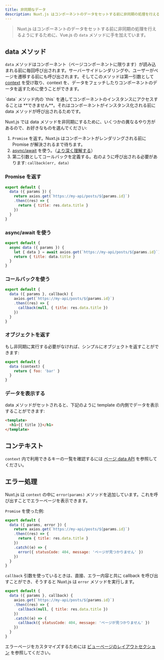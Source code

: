 ```yaml
---
title: 非同期なデータ
description: Nuxt.js はコンポーネントのデータをセットする前に非同期の処理を行えるようにするために、Vue.js の data メソッドに手を加えています。
---
```


<!-- title: Async Data -->
<!-- description: Nuxt.js supercharges the data method from vue.js to let you handle async operation before setting the component data. -->

<!-- \> Nuxt.js *supercharges* the `data` method from vue.js to let you handle async operation before setting the component data. -->

> Nuxt.js はコンポーネントのデータをセットする前に非同期の処理を行えるようにするために、Vue.js の `data` メソッドに手を加えています。

<!-- ## The data Method -->

## data メソッド

<!-- `data` is called every time before loading the component (**only for pages components**). It can be called from the server-side or before navigating to the corresponding route. This method receives [the context](/api#context) as the first argument, you can use it to fetch some data and return the component data. -->

`data` メソッドはコンポーネント（ページコンポーネントに限ります）が読み込まれる前に毎回呼び出されます。サーバーサイドレンダリングや、ユーザーがページを遷移する前にも呼び出されます。そしてこのメソッドは第一引数として [context](/api#context) を受け取り、context を、データをフェッチしたりコンポーネントのデータを返すために使うことができます。

<!-- <div class="Alert Alert--orange">You do **NOT** have access of the component instance trough `this` inside `data` because it is called **before initiating** the component.</div> -->

<div class="Alert Alert--orange">`data` メソッド内の `this` を通してコンポーネントのインスタンスにアクセスすることは **できません**。それはコンポーネントがインスタンス化される前に data メソッドが呼び出されるためです。</div>

<!-- To make the data method asynchronous, nuxt.js offers you different ways, choose the one you're the most familiar with: -->

Nuxt.js では data メソッドを非同期にするために、いくつかの異なるやり方があるので、お好きなものを選んでください:

<!-- 1. returning a `Promise`, nuxt.js will wait for the promise to be resolved before rendering the component. -->
<!-- 2. Using the [async/await proposal](https://github.com/lukehoban/ecmascript-asyncawait) ([learn more about it](https://zeit.co/blog/async-and-await)) -->
<!-- 3. Define a callback as second argument. It has to be called like this: `callback(err, data)` -->

1. `Promise` を返す。Nuxt.js はコンポーネントがレンダリングされる前に Promise が解決されるまで待ちます。
2. [async/await](https://github.com/lukehoban/ecmascript-asyncawait) を使う。（[より深く理解する](https://zeit.co/blog/async-and-await)）
3. 第二引数としてコールバックを定義する。右のように呼び出される必要があります: `callback(err, data)`

<!-- ### Returning a Promise -->

### Promise を返す

```js
export default {
  data ({ params }) {
    return axios.get(`https://my-api/posts/${params.id}`)
    .then((res) => {
      return { title: res.data.title }
    })
  }
}
```

<!-- ### Using async/await -->

### async/await を使う

```js
export default {
  async data ({ params }) {
    let { data } = await axios.get(`https://my-api/posts/${params.id}`)
    return { title: data.title }
  }
}
```

<!-- ### Using a callback -->

### コールバックを使う

```js
export default {
  data ({ params }, callback) {
    axios.get(`https://my-api/posts/${params.id}`)
    .then((res) => {
      callback(null, { title: res.data.title })
    })
  }
}
```

<!-- ### Returning an Object -->

### オブジェクトを返す

<!-- If you don't need to do any asynchronous call, you can simply return an object: -->

もし非同期に実行する必要がなければ、シンプルにオブジェクトを返すことができます:

```js
export default {
  data (context) {
    return { foo: 'bar' }
  }
}
```

<!-- ### Displaying the data -->

### データを表示する

<!-- When the data method set, you can display the data inside your template like you used to do: -->

data メソッドがセットされると、下記のように template の内側でデータを表示することができます:

```html
<template>
  <h1>{{ title }}</h1>
</template>
```

<!-- ## The Context -->

## コンテキスト

<!-- To see the list of available keys in `context`, take a look at the [API Pages data](/api). -->

`context` 内で利用できるキーの一覧を確認するには [ページ data API](/api) を参照してください。

<!-- ## Handling Errors -->

## エラー処理

<!-- Nuxt.js add the `error(params)` method in the `context`, you can call it to display the error page. `params.statusCode` will be also used to render the proper status code form the server-side. -->

Nuxt.js は `context` の中に `error(params)` メソッドを追加しています。これを呼び出すことでエラーページを表示できます。

<!-- Example with a `Promise`: -->

`Promise` を使った例:

<!-- ```js -->
<!-- export default { -->
<!--   data ({ params, error }) { -->
<!--     return axios.get(`https://my-api/posts/${params.id}`) -->
<!--     .then((res) => { -->
<!--       return { title: res.data.title } -->
<!--     }) -->
<!--     .catch((e) => { -->
<!--       error({ statusCode: 404, message: 'Post not found' }) -->
<!--     }) -->
<!--   } -->
<!-- } -->
<!-- ``` -->

```js
export default {
  data ({ params, error }) {
    return axios.get(`https://my-api/posts/${params.id}`)
    .then((res) => {
      return { title: res.data.title }
    })
    .catch((e) => {
      error({ statusCode: 404, message: 'ページが見つかりません' })
    })
  }
}
```

<!-- If you're using the `callback` argument, you can call it directly with the error, nuxt.js will call the `error` method for you: -->

`callback` 引数を使っているときは、直接、エラー内容と共に callback を呼び出すことができ、そうすると Nuxt.js は `error` メソッドを実行します。

<!-- ```js -->
<!-- export default { -->
<!--   data ({ params }, callback) { -->
<!--     axios.get(`https://my-api/posts/${params.id}`) -->
<!--     .then((res) => { -->
<!--       callback(null, { title: res.data.title }) -->
<!--     }) -->
<!--     .catch((e) => { -->
<!--       callback({ statusCode: 404, message: 'Post not found' }) -->
<!--     }) -->
<!--   } -->
<!-- } -->
<!-- ``` -->

```js
export default {
  data ({ params }, callback) {
    axios.get(`https://my-api/posts/${params.id}`)
    .then((res) => {
      callback(null, { title: res.data.title })
    })
    .catch((e) => {
      callback({ statusCode: 404, message: 'ページが見つかりません' })
    })
  }
}
```

<!-- To customize the error page, take a look at the [VIEWS layouts section](/guide/views#layouts). -->

エラーページをカスタマイズするためには [ビューページのレイアウトセクション](/guide/views#layouts) を参照してください。
